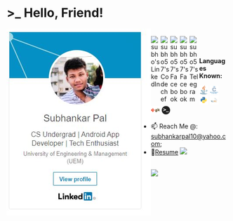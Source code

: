 # >_ Hello, Friend!

<!--
**subho57/subho57** is a ✨ _special_ ✨ repository because its `README.md` (this file) appears on your GitHub profile.

Here are some ideas to get you started:

- 🔭 I’m currently working on ...
- 🌱 I’m currently learning ...
- 👯 I’m looking to collaborate on ...
- 🤔 I’m looking for help with ...
- 💬 Ask me about ...
- 📫 How to reach me: ...
- 😄 Pronouns: ...
- ⚡ Fun fact: ...
-->

<a href="https://www.linkedin.com/in/subho57">
  <img align="left" alt="subho's LinkedIn Badge" src="https://github.com/subho57/subho57/blob/master/LinkedIn_badge_large_light.jpg" />
<br>
<a href="https://www.linkedin.com/in/subho57">
  <img align="left" alt="subho's LinkedIn" width="22px" src="https://cdn.jsdelivr.net/npm/simple-icons@v3/icons/linkedin.svg" />
</a>
<a href="https://www.codechef.com/users/subho57">
  <img align="left" alt="subho57's Codechef" width="22px" src="https://cdn.jsdelivr.net/npm/simple-icons@v3/icons/codechef.svg" />
</a>
<a href="https://www.facebook.com/profile.php?id=100037368282016">
  <img align="left" alt="subho57's Facebook" width="22px" src="https://cdn.jsdelivr.net/npm/simple-icons@v3/icons/facebook.svg" />
</a>
<a href="https://lucifer-stalks.blogspot.com">
  <img align="left" alt="subho57's Facebook" width="22px" src="https://cdn.jsdelivr.net/npm/simple-icons@v3/icons/blogger.svg" />
</a>
<a href="https://t.me/subho57">
  <img align="left" alt="subho57's Telegram" width="22px" src="https://cdn.jsdelivr.net/npm/simple-icons@v3/icons/telegram.svg" />
</a>
<br>
<br>
  
**Languages Known:**  

<code><img height="20" src="https://raw.githubusercontent.com/github/explore/80688e429a7d4ef2fca1e82350fe8e3517d3494d/topics/java/java.png"></code>
<code><img height="20" src="https://raw.githubusercontent.com/github/explore/80688e429a7d4ef2fca1e82350fe8e3517d3494d/topics/c/c.png"></code>
<code><img height="20" src="https://raw.githubusercontent.com/github/explore/80688e429a7d4ef2fca1e82350fe8e3517d3494d/topics/python/python.png"></code>
<code><img height="20" src="https://raw.githubusercontent.com/github/explore/80688e429a7d4ef2fca1e82350fe8e3517d3494d/topics/mysql/mysql.png"></code>
<code><img height="20" src="https://raw.githubusercontent.com/github/explore/80688e429a7d4ef2fca1e82350fe8e3517d3494d/topics/git/git.png"></code>
<code><img height="20" src="https://raw.githubusercontent.com/github/explore/80688e429a7d4ef2fca1e82350fe8e3517d3494d/topics/terminal/terminal.png"></code>
- 📫 Reach Me @: subhankarpal10@yahoo.com;
- 📝[Resume](https://drive.google.com/file/d/1vagVKj4Zn9tIUYzttZ6wqgEa9QKh9U-M/view?usp=sharing)
![](https://visitor-badge.glitch.me/badge?page_id=subho57.subho57)
<br>
<img src="https://github-readme-stats.vercel.app/api?username=subho57&&show_icons=true" />
